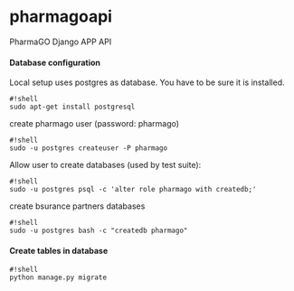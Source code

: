 # pharmagoapi
PharmaGO Django APP API

#### Database configuration ####

Local setup uses postgres as database. You have to be sure it is
installed.

```
#!shell
sudo apt-get install postgresql
```

create pharmago user (password: pharmago)

```
#!shell
sudo -u postgres createuser -P pharmago
```

Allow user to create databases (used by test suite):
```
#!shell
sudo -u postgres psql -c 'alter role pharmago with createdb;'
```

create bsurance partners databases

```
#!shell
sudo -u postgres bash -c "createdb pharmago"
```

#### Create tables in database ####

```
#!shell
python manage.py migrate
```